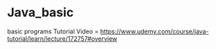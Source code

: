 # Java_basic
basic programs 
Tutorial Video = https://www.udemy.com/course/java-tutorial/learn/lecture/172757#overview
